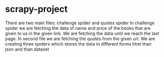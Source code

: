 # scrapy-project
There are two main files:
challenge spider and quotes spider
In challenge spider we are fetching the data of name and price of the books that are given to us in the given link. 
We are fetching the data until we reach the last page.
In second file we are fetching the quotes from the given url. We are creating three spiders which stores the data in different forms
html than json and than dataset
